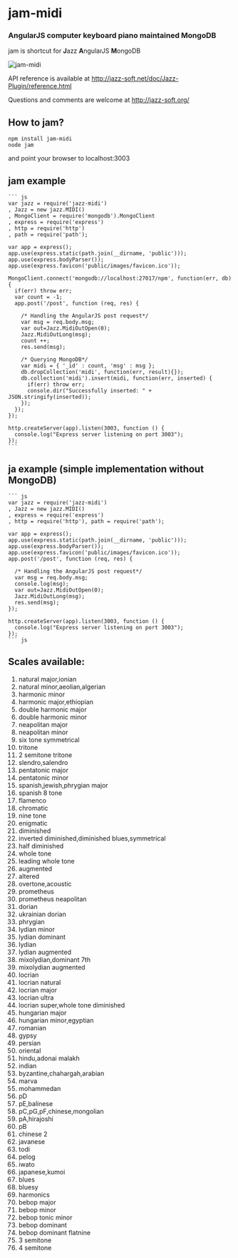 # jam-midi



### AngularJS computer keyboard piano maintained MongoDB



jam is shortcut for **J**azz **A**ngularJS **M**ongoDB


![jam-midi](http://i.imgur.com/f37O1o4.jpg)


API reference is available at http://jazz-soft.net/doc/Jazz-Plugin/reference.html



Questions and comments are welcome at http://jazz-soft.org/


## How to jam?

    npm install jam-midi
    node jam 

and point your browser to localhost:3003


## jam example


    ``` js
    var jazz = require('jazz-midi')
    , Jazz = new jazz.MIDI()
    , MongoClient = require('mongodb').MongoClient
    , express = require('express')
    , http = require('http')
    , path = require('path');

    var app = express();
    app.use(express.static(path.join(__dirname, 'public')));
    app.use(express.bodyParser());
    app.use(express.favicon('public/images/favicon.ico'));

    MongoClient.connect('mongodb://localhost:27017/npm', function(err, db) {
      if(err) throw err;
      var count = -1;
      app.post('/post', function (req, res) {

        /* Handling the AngularJS post request*/
        var msg = req.body.msg;
        var out=Jazz.MidiOutOpen(0);
        Jazz.MidiOutLong(msg);
        count ++;
        res.send(msg);

        /* Querying MongoDB*/
        var midi = { '_id' : count, 'msg' : msg };
        db.dropCollection('midi', function(err, result){});
        db.collection('midi').insert(midi, function(err, inserted) {
          if(err) throw err;
          console.dir("Successfully inserted: " + JSON.stringify(inserted));
        });
      });  
    });

    http.createServer(app).listen(3003, function () {
      console.log("Express server listening on port 3003");
    });
    ```

## ja example (simple implementation without MongoDB)


    ``` js
    var jazz = require('jazz-midi')
    , Jazz = new jazz.MIDI()
    , express = require('express')
    , http = require('http'), path = require('path');

    var app = express();
    app.use(express.static(path.join(__dirname, 'public')));
    app.use(express.bodyParser());
    app.use(express.favicon('public/images/favicon.ico'));
    app.post('/post', function (req, res) {

      /* Handling the AngularJS post request*/
      var msg = req.body.msg; 
      console.log(msg); 
      var out=Jazz.MidiOutOpen(0);
      Jazz.MidiOutLong(msg);
      res.send(msg);
    });  

    http.createServer(app).listen(3003, function () {
      console.log("Express server listening on port 3003");
    });
    ``` js

## Scales available:
1. natural major,ionian
2. natural minor,aeolian,algerian
3. harmonic minor
4. harmonic major,ethiopian
5. double harmonic major
6. double harmonic minor
7. neapolitan major
8. neapolitan minor
9. six tone symmetrical
10. tritone
11. 2 semitone tritone
12. slendro,salendro
13. pentatonic major
14. pentatonic minor
15. spanish,jewish,phrygian major
16. spanish 8 tone
17. flamenco
18. chromatic
19. nine tone
20. enigmatic
21. diminished
22. inverted diminished,diminished blues,symmetrical
23. half diminished
24. whole tone
25. leading whole tone
26. augmented
27. altered
28. overtone,acoustic
29. prometheus
30. prometheus neapolitan
31. dorian
32. ukrainian dorian
33. phrygian
34. lydian minor
35. lydian dominant
36. lydian
37. lydian augmented
38. mixolydian,dominant 7th
39. mixolydian augmented
40. locrian
41. locrian natural
42. locrian major
43. locrian ultra
44. locrian super,whole tone diminished
45. hungarian major
46. hungarian minor,egyptian
47. romanian
48. gypsy
49. persian
50. oriental
51. hindu,adonai malakh
52. indian
53. byzantine,chahargah,arabian
54. marva
55. mohammedan
56. pD
57. pE,balinese
58. pC,pG,pF,chinese,mongolian
59. pA,hirajoshi
60. pB
61. chinese 2
62. javanese
63. todi
64. pelog
65. iwato
66. japanese,kumoi
67. blues
68. bluesy
69. harmonics
70. bebop major
71. bebop minor
72. bebop tonic minor
73. bebop dominant
74. bebop dominant flatnine
75. 3 semitone
76. 4 semitone
